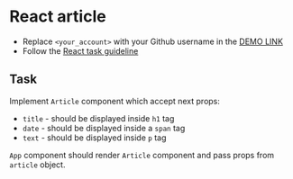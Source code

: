# React article
- Replace `<your_account>` with your Github username in the [DEMO LINK](https://AnnieMarkina.github.io/react_article/)
- Follow the [React task guideline](https://github.com/AnnieMarkina/react_task-guideline#react-tasks-guideline)

## Task
Implement `Article` component which accept next props:
- `title` - should be displayed inside `h1` tag
- `date` - should be displayed inside a `span` tag
- `text` - should be displayed inside `p` tag

`App` component should render `Article` component and pass props from `article` object.
